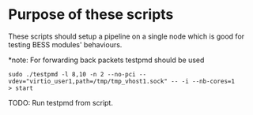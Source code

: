 # Purpose of these scripts
These scripts should setup a pipeline on a single node which is good for testing BESS modules' behaviours.

*note: For forwarding back packets testpmd should be used
```
sudo ./testpmd -l 8,10 -n 2 --no-pci --vdev="virtio_user1,path=/tmp/tmp_vhost1.sock" -- -i --nb-cores=1
> start
```
TODO: Run testpmd from script.
